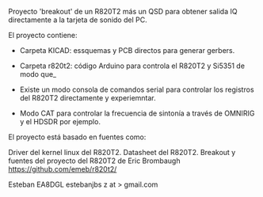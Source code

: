 Proyecto 'breakout' de un R820T2 más un QSD para obtener salida IQ directamente a la tarjeta de sonido del PC.

El proyecto contiene:


- Carpeta KICAD: essquemas y PCB directos para generar gerbers.

- Carpeta r820t2: código Arduino para controla el R820T2 y Si5351 de modo que_

+ Existe un modo consola de comandos serial para controlar los registros del R820T2 directamente y experiemntar.

+ Modo CAT para controlar la frecuencia de sintonía a través de OMNIRIG y el HDSDR por ejemplo.


El proyecto está basado en fuentes como:

Driver del kernel linux del R820T2.
Datasheet del R820T2.
Breakout y fuentes del proyecto del R820T2 de Eric Brombaugh https://github.com/emeb/r820t2/

Esteban EA8DGL estebanjbs z at > gmail.com
